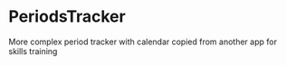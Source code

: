 # PeriodsTracker
More complex period tracker with calendar copied from another app for skills training
